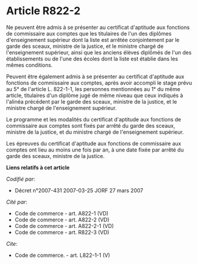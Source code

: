 # Article R822-2

Ne peuvent être admis à se présenter au certificat d'aptitude aux fonctions de commissaire aux comptes que les titulaires de
l'un des diplômes d'enseignement supérieur dont la liste est arrêtée conjointement par le garde des sceaux, ministre de la
justice, et le ministre chargé de l'enseignement supérieur, ainsi que les anciens élèves diplômés de l'un des établissements
ou de l'une des écoles dont la liste est établie dans les mêmes conditions.

Peuvent être également admis à se présenter au certificat d'aptitude aux fonctions de commissaire aux comptes, après avoir
accompli le stage prévu au 5° de l'article L. 822-1-1, les personnes mentionnées au 1° du même article, titulaires d'un
diplôme jugé de même niveau que ceux indiqués à l'alinéa précédent par le garde des sceaux, ministre de la justice, et le
ministre chargé de l'enseignement supérieur.

Le programme et les modalités du certificat d'aptitude aux fonctions de commissaire aux comptes sont fixés par arrêté du
garde des sceaux, ministre de la justice, et du ministre chargé de l'enseignement supérieur.

Les épreuves du certificat d'aptitude aux fonctions de commissaire aux comptes ont lieu au moins une fois par an, à une date
fixée par arrêté du garde des sceaux, ministre de la justice.

**Liens relatifs à cet article**

_Codifié par_:

  - Décret n°2007-431 2007-03-25 JORF 27 mars 2007

_Cité par_:

  - Code de commerce - art. A822-1 (VD)
  - Code de commerce - art. A822-2 (VD)
  - Code de commerce - art. A822-2-1 (VD)
  - Code de commerce - art. R822-3 (VD)

_Cite_:

  - Code de commerce. - art. L822-1-1 (V)
